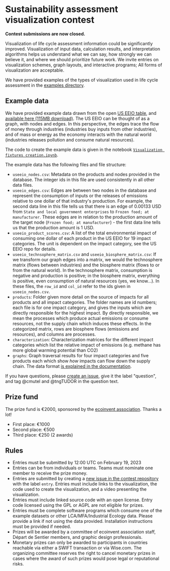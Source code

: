 # Sustainability assessment visualization contest

**Contest submissions are now closed.**

Visualization of life cycle assessment information could be significantly improved. Visualization of input data, calculation results, and interpretation algorithms helps us understand what we can say, how strongly we can believe it, and where we should prioritize future work. We invite entries on visualization schemes, graph layouts, and interactive programs; All forms of visualization are acceptable.

We have provided examples of the types of visualization used in life cycle assessment in the [examples directory](https://github.com/Depart-de-Sentier/visualization-contest-2022/tree/main/examples).

## Example data

We have provided example data drawn from the open [US EEIO table](https://github.com/USEPA/USEEIO), and [available here (115MB download)](https://files.brightway.dev/visualization_example_data.zip). The US EEIO can be thought of as a graph, with nodes and edges. In this perspective, the edges trace the flow of money through industries (industries buy inputs from other industries), and of mass or energy as the economy interacts with the natural world (industries releases pollution and consume natural resources).

The code to create the example data is given in the notebook [`Visualization fixtures creation.ipynb`](https://github.com/Depart-de-Sentier/visualization-contest-2022/blob/main/Visualization%20fixtures%20creation.ipynb).

The example data has the following files and file structure:

* `useeio_nodes.csv`: Metadata on the products and nodes provided in the database. The integer ids in this file are used consistently in all other data files.
* `useeio_edges.csv`: Edges are between two nodes in the database and represent the consumption of inputs or the releases of emissions relative to one dollar of that industry's production. For example, the second data line in this file tells us that there is an edge of 0.00133 USD from `State and local government enterprises` to `Frozen food; at manufacturer`. These edges are in relation to the production amount of the target node (`Frozen food; at manufacturer`) - the first data line tells us that the production amount is 1 USD.
* `useeio_product_scores.csv`: A list of the total environmental impact of consuming one dollar of each product in the US EEIO for 19 impact categories. The unit is dependent on the impact category, see the US EEIO repo for details.
* `useeio_technsophere_matrix.csv` and `useeio_biosphere_matrix.csv`: If we transform our graph edges into a matrix, we would the technosphere matrix (flows between industries) and the biosphere matrix (flows to or from the natural world). In the technosphere matrix, consumption is negative and production is positive; in the biosphere matrix, everything is positive, even consumption of natural resources (yes, we know...). In these files, the `row_id` and `col_id` refer to the ids given in `useeio_nodes.csv`.
* `products`: Folder given more detail on the source of impacts for all products and all impact categories. The folder names are id numbers; each file is for one impact category, and gives the inputs which are directly responsible for the highest impact. By directly responsible, we mean the processes which produce actual emissions or consume resources, not the supply chain which induces these effects. In the categorized matrix, rows are biosphere flows (emissions and resources), and columns are processes.
* `characterization`: Characterization matrices for the different impact categories which list the relative impact of emissions (e.g. methane has more global warming potential than CO2)
* `graphs`: Graph traversal results for four impact categories and five products each which show *how* impacts can flow down the supply chain. The data format [is explained in the documentation](https://github.com/brightway-lca/brightway2-calc/blob/master/bw2calc/graph_traversal.py#L253).

If you have questions, please [create an issue](https://github.com/Depart-de-Sentier/visualization-contest-2022/issues/new), give it the label "question", and tag @cmutel and @tngTUDOR in the question text.

## Prize fund

The prize fund is €2000, sponsored by the [ecoinvent association](https://ecoinvent.org/). Thanks a lot!

* First place: €1000
* Second place: €500
* Third place: €250 (2 awards)

## Rules

* Entries must be submitted by 12:00 UTC on February 19, 2023
* Entries can be from individuals or teams. Teams must nominate one member to receive the prize money.
* Entries are submitted by creating a [new issue in the contest repository](https://github.com/Depart-de-Sentier/visualization-contest-2022/issues) with the label `entry`. Entries must include links to the visualization, the code used to create the visualization, and a video presenting the visualization.
* Entries must include linked source code with an open license. Entry code licensed using the GPL or AGPL are not eligible for prizes.
* Entries must be complete software programs which consume one of the example datasets or other LCA/MFA/Industrial Ecology data. Please provide a link if not using the data provided. Installation instructions must be provided if needed.
* Prizes will be awarded by a committee of ecoinvent association staff, Départ de Sentier members, and graphic design professionals.
* Monetary prizes can only be awarded to participants in countries reachable via either a SWIFT transaction or via Wise.com. The organizing committee reserves the right to cancel monetary prizes in cases where the award of such prizes would pose legal or reputational risks.
